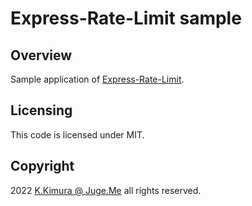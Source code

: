 # Express-Rate-Limit sample


## Overview

Sample application of [Express-Rate-Limit](https://www.npmjs.com/package/express-rate-limit).


## Licensing

This code is licensed under MIT.


## Copyright

2022  [K.Kimura @ Juge.Me](https://github.com/dotnsf) all rights reserved.
